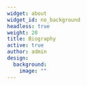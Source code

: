 ```yaml
---
widget: about
widget_id: no_background
headless: true
weight: 20
title: Biography
active: true
author: admin
design:
  background:
    image: ""
---
```

